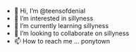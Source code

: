 - 👋 Hi, I’m @teensofdenial
- 👀 I’m interested in sillyness
- 🌱 I’m currently learning sillyness
- 💞️ I’m looking to collaborate on sillyness
- 📫 How to reach me ... ponytown

<!---
teensofdenial/teensofdenial is a ✨ special ✨ repository because its `README.md` (this file) appears on your GitHub profile.
You can click the Preview link to take a look at your changes.
--->
